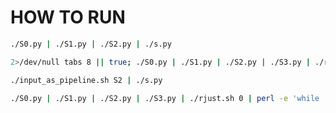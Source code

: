 


# HOW TO RUN

```bash
./S0.py | ./S1.py | ./S2.py | ./s.py
```

```bash
2>/dev/null tabs 8 || true; ./S0.py | ./S1.py | ./S2.py | ./S3.py | ./rjust.sh 0 | column -xc80
```

```bash
./input_as_pipeline.sh S2 | ./s.py
```

```bash
./S0.py | ./S1.py | ./S2.py | ./S3.py | ./rjust.sh 0 | perl -e 'while (<> =~ /(..)(..)(..)/){ $sum = $1 + $2 + $3; print "$1$2$3 | $1 + $2 + $3 = $sum\n" }'
```
